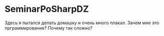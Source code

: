# SeminarPoSharpDZ
Здесь я пытался делать домашку и очень много плакал.
Зачем мне это прграммирование? Почему так сложно?
